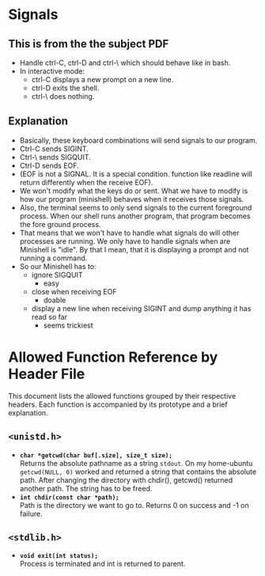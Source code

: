 # Signals

## This is from the the subject PDF
- Handle ctrl-C, ctrl-D and ctrl-\ which should behave like in bash.
- In interactive mode:
  - ctrl-C displays a new prompt on a new line.
  - ctrl-D exits the shell.
  - ctrl-\ does nothing.

## Explanation
- Basically, these keyboard combinations will send signals to our program.
- Ctrl-C sends SIGINT.
- Ctrl-\ sends SIGQUIT.
- Ctrl-D sends EOF.
- (EOF is not a SIGNAL. It is a special condition. function like readline will return differently when the receive EOF).
- We won't modify what the keys do or sent. What we have to modify is how our program (minishell) behaves when it receives those signals.
- Also, the terminal seems to only send signals to the current foreground process. When our shell runs another program, that program becomes the fore ground process.
- That means that we won't have to handle what signals do will other processes are running. We only have to handle signals when are Minishell is "idle". By that I mean, that it is displaying a prompt and not running a command.
- So our Minishell has to:
  - ignore SIGQUIT   
    - easy
  - close when receiving EOF
    - doable
  - display a new line when receiving SIGINT and dump anything it has read so far
    - seems trickiest


# Allowed Function Reference by Header File

This document lists the allowed functions grouped by their respective headers. Each function is accompanied by its prototype and a brief explanation.

## `<unistd.h>`
- **`char *getcwd(char buf[.size], size_t size);`**  
  Returns the absolute pathname as a string `stdout`.
  On my home-ubuntu `getcwd(NULL, 0)` worked and returned a string that contains the absolute path. After changing the directory with chdir(), getcwd() returned another path. The string has to be freed.
- **`int chdir(const char *path);`**  
  Path is the directory we want to go to. Returns 0 on success and -1 on failure.

## `<stdlib.h>`
- **`void exit(int status);`**  
  Process is terminated and int is returned to parent.